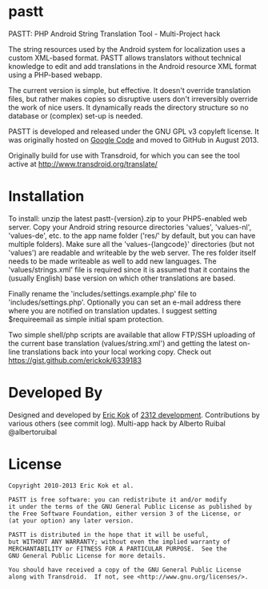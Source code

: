 pastt
=====

PASTT: PHP Android String Translation Tool - Multi-Project hack

The string resources used by the Android system for localization uses a custom XML-based format. PASTT allows translators without technical knowledge to edit and add translations in the Android resource XML format using a PHP-based webapp.

The current version is simple, but effective. It doesn't override translation files, but rather makes copies so disruptive users don't irreversibly override the work of nice users. It dynamically reads the directory structure so no database or (complex) set-up is needed.

PASTT is developed and released under the GNU GPL v3 copyleft license. It was originally hosted on [Google Code](https://code.google.com/p/android-php-translator/) and moved to GitHub in August 2013.

Originally build for use with Transdroid, for which you can see the tool active at http://www.transdroid.org/translate/

Installation
============

To install: unzip the latest pastt-{version}.zip to your PHP5-enabled web server. Copy your Android string resource directories 'values', 'values-nl', 'values-de', etc. to the app name folder ('res/' by default, but you can have multiple folders). Make sure all the 'values-{langcode}' directories (but not 'values') are readable and writeable by the web server. The res folder itself needs to be made writeable as well to add new languages. The 'values/strings.xml' file is required since it is assumed that it contains the (usually English) base version on which other translations are based.

Finally rename the 'includes/settings.example.php' file to 'includes/settings.php'. Optionally you can set an e-mail address there where you are notified on translation updates. I suggest setting $requireemail as simple initial spam protection.

Two simple shell/php scripts are available that allow FTP/SSH uploading of the current base translation (values/string.xml') and getting the latest on-line translations back into your local working copy. Check out https://gist.github.com/erickok/6339183

Developed By
============

Designed and developed by [Eric Kok](eric@2312.nl) of [2312 development](http://2312.nl). Contributions by various others (see commit log).
Multi-app hack by Alberto Ruibal @albertoruibal

License
=======
    
    Copyright 2010-2013 Eric Kok et al.
    
    PASTT is free software: you can redistribute it and/or modify
    it under the terms of the GNU General Public License as published by
    the Free Software Foundation, either version 3 of the License, or
    (at your option) any later version.
    
    PASTT is distributed in the hope that it will be useful,
    but WITHOUT ANY WARRANTY; without even the implied warranty of
    MERCHANTABILITY or FITNESS FOR A PARTICULAR PURPOSE.  See the
    GNU General Public License for more details.
    
    You should have received a copy of the GNU General Public License
    along with Transdroid.  If not, see <http://www.gnu.org/licenses/>.
    
